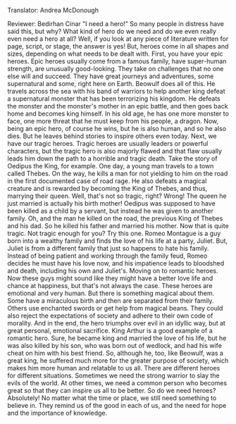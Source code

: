 

Translator: Andrea McDonough

Reviewer: Bedirhan Cinar
&quot;I need a hero!&quot;
So many people in distress have said this,
but why?
What kind of hero do we need
and do we even really even need a hero at all?
Well, if you look at any piece of literature
written for page,
script,
or stage,
the answer is yes!
But, heroes come in all shapes and sizes,
depending on what needs to be dealt with.
First, you have your epic heroes.
Epic heroes usually come from a famous family,
have super-human strength,
are unusually good-looking.
They take on challenges that no one else will
and succeed.
They have great journeys and adventures,
some supernatural
and some, right here on Earth.
Beowulf does all of this.
He travels across the sea with his band of warriors
to help another king defeat a supernatural monster
that has been terrorizing his kingdom.
He defeats the monster
and the monster&#39;s mother
in an epic battle,
and then goes back home
and becomes king himself.
In his old age, he has one more monster to face,
one more threat that he must keep from his people,
a dragon.
Now, being an epic hero,
of course he wins,
but he is also human,
and so he also dies.
But he leaves behind stories
to inspire others even today.
Next, we have our tragic heroes.
Tragic heroes are usually leaders or powerful characters,
but the tragic hero is also majorly flawed
and that flaw usually leads him down the path
to a horrible and tragic death.
Take the story of Oedipus the King, for example.
One day, a young man travels to a town called Thebes.
On the way, he kills a man
for not yielding to him on the road
in the first documented case of road rage.
He also defeats a magical creature
and is rewarded by becoming the King of Thebes,
and thus, marrying their queen.
Well, that&#39;s not so tragic, right?
Wrong!
The queen he just married is actually his birth mother!
Oedipus was supposed to have been killed
as a child by a servant,
but instead he was given to another family.
Oh, and the man he killed on the road,
the previous King of Thebes
and his dad.
So he killed his father and married his mother.
Now that is quite tragic.
Not tragic enough for you?
Try this one.
Romeo Montague is a guy born into a wealthy family
and finds the love of his life at a party, Juliet.
But, Juliet is from a different family
that just so happens to hate his family.
Instead of being patient
and working through the family feud,
Romeo decides he must have his love now,
and his impatience leads to bloodshed and death,
including his own and Juliet&#39;s.
Moving on to romantic heroes.
Now these guys might sound like
they might have a better love life and chance at happiness,
but that&#39;s not always the case.
These heroes are emotional
and very human.
But there is something magical about them.
Some have a miraculous birth
and then are separated from their family.
Others use enchanted swords
or get help from magical beans.
They could also reject the expectations of society
and adhere to their own code of morality.
And in the end,
the hero triumphs over evil in an idyllic way,
but at great personal, emotional sacrifice.
King Arthur is a good example of a romantic hero.
Sure, he became king and married the love of his life,
but he was also killed by his son,
who was born out of wedlock,
and had his wife cheat on him with his best friend.
So, although he, too, like Beowulf, was a great king,
he suffered much more
for the greater purpose of society,
which makes him more human and relatable to us all.
There are different heroes for different situations.
Sometimes we need the strong warrior
to slay the evils of the world.
At other times,
we need a common person who becomes great
so that they can inspire us all to be better.
So do we need heroes?
Absolutely!
No matter what the time or place,
we still need something to believe in.
They remind us of the good in each of us,
and the need for hope
and the importance of knowledge.
